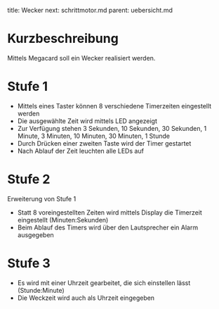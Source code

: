 title: Wecker
next: schrittmotor.md
parent: uebersicht.md

# Kurzbeschreibung
Mittels Megacard soll ein Wecker realisiert werden.

# Stufe 1
* Mittels eines Taster können 8 verschiedene Timerzeiten eingestellt werden
* Die ausgewählte Zeit wird mittels LED angezeigt
* Zur Verfügung stehen 3 Sekunden, 10 Sekunden, 30 Sekunden, 1 Minute, 3 Minuten, 10 Minuten, 30 Minuten, 1 Stunde
* Durch Drücken einer zweiten Taste wird der Timer gestartet
* Nach Ablauf der Zeit leuchten alle LEDs auf

# Stufe 2
Erweiterung von Stufe 1

* Statt 8 voreingestellten Zeiten wird mittels Display die Timerzeit eingestellt (Minuten:Sekunden)
* Beim Ablauf des Timers wird über den Lautsprecher ein Alarm ausgegeben


# Stufe 3
* Es wird mit einer Uhrzeit gearbeitet, die sich einstellen lässt (Stunde:Minute)
* Die Weckzeit wird auch als Uhrzeit eingegeben
